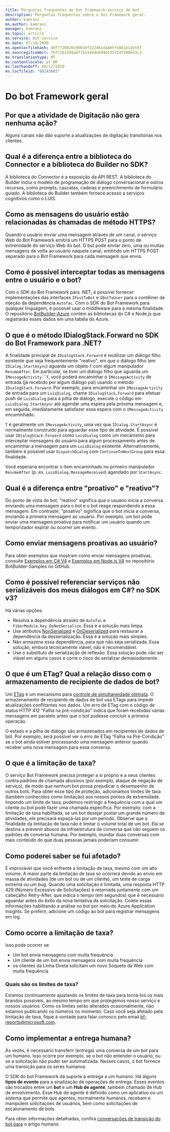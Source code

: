 ```yaml
---
title: Perguntas frequentes do bot Framework-serviço de bot
description: Perguntas frequentes sobre o bot Framework geral.
author: kamrani
ms.author: kamrani
manager: kamrani
ms.topic: article
ms.service: bot-service
ms.date: 07/10/2020
ms.openlocfilehash: 40f7726820c09010f32246a3ab05fe881b14e59f
ms.sourcegitcommit: 7bf72623d9abf15e1444e8946535724f500643c3
ms.translationtype: MT
ms.contentlocale: pt-BR
ms.lasthandoff: 08/12/2020
ms.locfileid: "88143665"
---
```

# <a name="bot-framework-general"></a>Do bot Framework geral

<!-- Attention writers!!
     1 - This article contains FAQs regarding Bot Framework generalities.
     1 - When you create a new FAQ, please add the related link to the proper section in bot-service-resources-bot-framework-faq.md.-->

## <a name="why-doesnt-the-typing-activity-do-anything"></a>Por que a atividade de Digitação não gera nenhuma ação?

Alguns canais não dão suporte a atualizações de digitação transitórias nos clientes.

## <a name="what-is-the-difference-between-the-connector-library-and-builder-library-in-the-sdk"></a>Qual é a diferença entre a biblioteca do Connector e a biblioteca do Builder no SDK?

A biblioteca do Connector é a exposição da API REST. A biblioteca do Builder inclui o modelo de programação de diálogo conversacional e outros recursos, como prompts, cascatas, cadeias e preenchimento de formulário guiado. A biblioteca do Builder também fornece acesso a serviços cognitivos como o LUIS.

## <a name="how-do-user-messages-relate-to-https-method-calls"></a>Como as mensagens do usuário estão relacionadas às chamadas de método HTTPS?

Quando o usuário enviar uma mensagem através de um canal, o serviço Web do Bot Framework emitirá um HTTPS POST para o ponto de extremidade do serviço Web do bot. O bot pode enviar zero, uma ou muitas mensagens de volta ao usuário naquele canal, emitindo um HTTPS POST separado para o Bot Framework para cada mensagem que envia.


## <a name="how-can-i-intercept-all-messages-between-the-user-and-my-bot"></a>Como é possível interceptar todas as mensagens entre o usuário e o bot?

Com o SDK do Bot Framework para .NET, é possível fornecer implementações das interfaces `IPostToBot` e `IBotToUser` para o contêiner de injeção da dependência `Autofac`. Com o SDK do Bot Framework para qualquer linguagem, é possível usar o middleware para a mesma finalidade. O repositório [BotBuilder-Azure](https://github.com/Microsoft/BotBuilder-Azure) contém as bibliotecas do C# e Node.js que registrarão esses dados em uma tabela do Azure.

## <a name="what-is-the-idialogstackforward-method-in-the-bot-framework-sdk-for-net"></a>O que é o método IDialogStack.Forward no SDK do Bot Framework para .NET?

A finalidade principal de `IDialogStack.Forward` é reutilizar um diálogo filho existente que seja frequentemente "reativo", em que o diálogo filho (em `IDialog.StartAsync`) aguarda um objeto `T` com algum manipulador `ResumeAfter`. Em particular, se tiver um diálogo filho que aguarda um `IMessageActivity``T`, você poderá encaminhar o `IMessageActivity` de entrada (já recebido por algum diálogo pai) usando o método `IDialogStack.Forward`. Por exemplo, para encaminhar um `IMessageActivity` de entrada para um `LuisDialog`, chame `IDialogStack.Forward` para efetuar push de `LuisDialog` para a pilha de diálogo, execute o código em `LuisDialog.StartAsync` até agendar uma espera pela próxima mensagem e, em seguida, imediatamente satisfazer essa espera com o `IMessageActivity` encaminhado.

`T` é geralmente um `IMessageActivity`, uma vez que `IDialog.StartAsync` é normalmente construído para aguardar esse tipo de atividade. É possível usar `IDialogStack.Forward` como `LuisDialog` como um mecanismo para interceptar mensagens do usuário para algum processamento antes de encaminhar a mensagem para um `LuisDialog` existente. Alternativamente, também é possível usar `DispatchDialog` com `ContinueToNextGroup` para essa finalidade.

Você esperaria encontrar o item encaminhado no primeiro manipulador `ResumeAfter` (p. ex. `LuisDialog.MessageReceived`) agendado por `StartAsync`.

## <a name="what-is-the-difference-between-proactive-and-reactive"></a>Qual é a diferença entre "proativo" e "reativo"?

Do ponto de vista do bot, "reativo" significa que o usuário inicia a conversa enviando uma mensagem para o bot e o bot reage respondendo a essa mensagem. Em contraste, "proativo" significa que o bot inicia a conversa, enviando a primeira mensagem ao usuário. Por exemplo, um bot pode enviar uma mensagem proativa para notificar um usuário quando um temporizador expirar ou ocorrer um evento.

## <a name="how-can-i-send-proactive-messages-to-the-user"></a>Como enviar mensagens proativas ao usuário?

Para obter exemplos que mostram como enviar mensagens proativas, consulte [Exemplos em C# V4](https://github.com/Microsoft/BotBuilder-Samples/tree/master/samples/csharp_dotnetcore/16.proactive-messages) e [Exemplos em Node.js V4](https://github.com/Microsoft/BotBuilder-Samples/tree/master/samples/javascript_nodejs/16.proactive-messages) no repositório BotBuilder-Samples no GitHub.

## <a name="how-can-i-reference-non-serializable-services-from-my-c-dialogs-in-sdk-v3"></a>Como é possível referenciar serviços não serializáveis dos meus diálogos em C#? no SDK v3?

Há várias opções:

* Resolva a dependência através de `Autofac` e `FiberModule.Key_DoNotSerialize`. Essa é a solução mais limpa.
* Use atributos [NonSerialized](https://msdn.microsoft.com/library/system.nonserializedattribute(v=vs.110).aspx) e [OnDeserialized](https://msdn.microsoft.com/library/system.runtime.serialization.ondeserializedattribute(v=vs.110).aspx) para restaurar a dependência da desserialização. Essa é a solução mais simples.
* Não armazene essa dependência, para que não seja serializada. Essa solução, embora tecnicamente viável, não é recomendável.
* Use o substituto de serialização de reflexão. Essa solução pode não ser viável em alguns casos e corre o risco de serializar demasiadamente.

## <a name="what-is-an-etag--how-does-it-relate-to-bot-data-bag-storage"></a>O que é um ETag?  Qual a relação disso com o armazenamento de recipiente de dados de bot?

Um [ETag](https://en.wikipedia.org/wiki/HTTP_ETag) é um mecanismo para [controle de simultaneidade otimista](https://en.wikipedia.org/wiki/Optimistic_concurrency_control). O armazenamento de recipiente de dados de bot usa ETags para impedir atualizações conflitantes nos dados. Um erro de ETag com o código de status HTTP 412 "Falha na pré-condição" indica que foram recebidas várias mensagens em paralelo antes que o bot pudesse concluir a primeira operação.

O estado e a pilha de diálogo são armazenados em recipientes de dados de bot. Por exemplo, será possível ver o erro de ETag "Falha na Pré-Condição" se o bot ainda estiver processando uma mensagem anterior quando receber uma nova mensagem para essa conversa.

<!-- Retired, re: https://github.com/MicrosoftDocs/bot-docs/issues/1698
## What are some community-authored dialogs?

* [BotAuth](https://www.nuget.org/packages/BotAuth) - Azure Active Directory authentication
* [BestMatchDialog](http://www.garypretty.co.uk/2016/08/01/bestmatchdialog-for-microsoft-bot-framework-now-available-via-nuget/) - Regular expression-based dispatch of user text to dialog methods

## What are some community-authored templates?

* [ES6 BotBuilder](https://github.com/brene/botbuilder-es6-template) - ES6 Bot Builder template
-->

## <a name="what-is-rate-limiting"></a>O que é a limitação de taxa?

O serviço Bot Framework precisa proteger a si próprio e a seus clientes contra padrões de chamada abusivos (por exemplo, ataque de negação de serviço), de modo que nenhum bot possa prejudicar o desempenho de outros bots. Para obter esse tipo de proteção, adicionamos limites de taxa (também conhecidos como limitação) aos nossos pontos de extremidade. Impondo um limite de taxa, podemos restringir a frequência com a qual um cliente ou bot pode fazer uma chamada específica. Por exemplo: com a limitação de taxa habilitada, se um bot desejar postar um grande número de atividades, ele precisará espaçá-las por um período. Observe que a finalidade da limitação de taxa não é limitar o volume total de um bot. Ela se destina a prevenir abusos da infraestrutura de conversa que não seguem os padrões de conversa humana. Por exemplo, inundar duas conversas com mais conteúdo do que duas pessoas jamais poderiam consumir.

## <a name="how-will-i-know-if-im-impacted"></a>Como poderei saber se fui afetado?

É improvável que você enfrente a limitação de taxa, mesmo com um alto volume. A maior parte da limitação de taxa só ocorrerá devido ao envio em massa de atividades (de um bot ou de um cliente), um teste de carga extrema ou um bug. Quando uma solicitação é limitada, uma resposta HTTP 429 (Número Excessivo de Solicitações) é retornada juntamente com um cabeçalho Retry-After, que indica o tempo (em segundos) que é necessário aguardar antes do êxito da nova tentativa da solicitação. Colete essas informações habilitando a análise no bot por meio do Azure Application Insights. Se preferir, adicione um código ao bot para registrar mensagens em log.

## <a name="how-does-rate-limiting-occur"></a>Como ocorre a limitação de taxa?

Isso pode ocorrer se:

* Um bot envia mensagens com muita frequência
* Um cliente de um bot envia mensagens com muita frequência
* os clientes da Linha Direta solicitam um novo Soquete da Web com muita frequência

### <a name="what-are-the-rate-limits"></a>Quais são os limites de taxa?

Estamos continuamente ajustando os limites de taxa para torná-los os mais brandos possíveis, ao mesmo tempo em que protegemos nosso serviço e nossos usuários. Como os limites serão alterados ocasionalmente, não estamos publicando os números no momento. Caso você seja afetado pela limitação de taxa, fique à vontade para falar conosco pelo email [bf-reports@microsoft.com](mailto://bf-reports@microsoft.com).

## <a name="how-to-implement-human-handoff"></a>Como implementar a entrega humana?

Às vezes, é necessário transferir (entrega) uma conversa de um bot para um humano. Isso ocorre por exemplo, se o bot não entender o usuário, ou se a solicitação não puder ser automatizada. Nesses casos, o bot fornece uma transição para os seres humanos.

<!-- Handoff are [event activities](https://github.com/Microsoft/botframework-sdk/blob/master/specs/botframework-activity/botframework-activity.md#event-activity) from bot to channels. These events are used for the handoff between a bot and the agent hub and are also known as **handoff events**.

When a bot detects the need to hand the conversation off to an agent, it signals its intent by sending a **handoff initiation event**. See this [handoff protocol](~/bot-service-design-pattern-handoff-human.md#handoff-protocol) example. -->

O SDK do bot Framework dá suporte à entrega a um humano. Há alguns **tipos de evento** para a sinalização de operações de entrega. Esses eventos são trocados entre um **bot** e um **Hub de agente**, também chamado de Hub de envolvimento. Esse Hub de agente é definido como um aplicativo ou um sistema que permite que agentes, normalmente humanos, recebam e manipulem solicitações de usuários, bem como solicitações de escalonamento de bots.

Para obter informações detalhadas, confira [conversações de transição do bot para](~/bot-service-design-pattern-handoff-human.md) o artigo humano.

<!-- See [Handoff Library](https://github.com/microsoft/BotBuilder-Samples/tree/master/experimental/handoff-library#handoff-library).

You can select one of the following models for integration with the agent hubs:

- [Bot as an agent](~/bot-service-design-pattern-handoff-human.md#bot-as-an-agent)
- [Bot as a proxy](~/bot-service-design-pattern-handoff-human.md#bot-as-a-proxy)

The handoff protocol is identical for both models, however the onboarding details differ between the models and the agent engagement hubs. The protocol is centered around events for initiation (sent by the bot to the channel) and status update (sent by the channel to the bot). For more information, see the [protocol](https://github.com/microsoft/BotBuilder-Samples/tree/master/experimental/handoff-library#protocol) of the **hand off library**.

> [!NOTE]
> DirectLine channel supports handoff in the [bot as an agent](~/bot-service-design-pattern-handoff-human.md#bot-as-an-agent) scenario.  This is because there is an application that handles the handoff event.

In the case of channels that do not handle the handoff, the middleware is used to transform the handoff event into API calls specific to the agent hub.
-->

<!--
### ??Questions??

1. The [Transition conversations from bot to human](~/bot-service-design-pattern-handoff-human.md) article refers to the following:

    - [Integration with Microsoft Dynamics Omnichannel for Customer Service](https://github.com/microsoft/BotBuilder-Samples/tree/master/experimental/handoff-library/csharp_dotnetcore/samples)
    - [Integration with LiverPerson LiveEngage platform](https://developers.liveperson.com/third-party-bots-microsoft-bot-framework.html)

    **Q1: Do we need to show how to use them perhaps in a specific how to article?**

1. The [PR 1786](https://github.com/MicrosoftDocs/bot-docs/issues/1786) says *We and customers have implemented connectors (middleware + adapter) for LivePerson proxy, ServiceNow, RingCentral and others.*

    **Q2: Do we need to refer to this?**: [HandoffMiddleware.cs](https://github.com/microsoft/BotBuilder-Samples/blob/master/experimental/handoff-library/csharp_dotnetcore/samples/LivePersonAgentBot/Middleware/HandoffMiddleware.cs).
>
